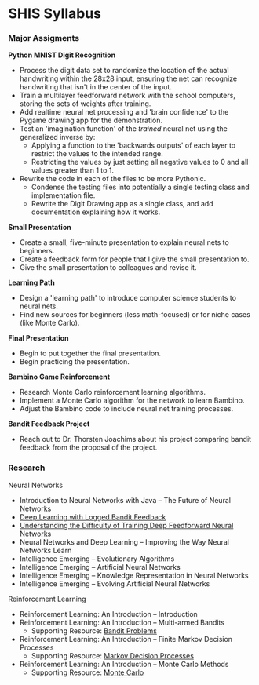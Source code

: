 # SHIS Syllabus
### Major Assigments
**Python MNIST Digit Recognition**
* Process the digit data set to randomize the location of the actual handwriting within the 28x28 input, ensuring the net can recognize handwriting that isn't in the center of the input.
* Train a multilayer feedforward network with the school computers, storing the sets of weights after training.
* Add realtime neural net processing and 'brain confidence' to the Pygame drawing app for the demonstration.
* Test an 'imagination function' of the *trained* neural net using the generalized inverse by:
  * Applying a function to the 'backwards outputs' of each layer to restrict the values to the intended range.
  * Restricting the values by just setting all negative values to 0 and all values greater than 1 to 1.
* Rewrite the code in each of the files to be more Pythonic.
  * Condense the testing files into potentially a single testing class and implementation file.
  * Rewrite the Digit Drawing app as a single class, and add documentation explaining how it works.

**Small Presentation**
* Create a small, five-minute presentation to explain neural nets to beginners.
* Create a feedback form for people that I give the small presentation to.
* Give the small presentation to colleagues and revise it.

**Learning Path**
* Design a 'learning path' to introduce computer science students to neural nets.
* Find new sources for beginners (less math-focused) or for niche cases (like Monte Carlo).

**Final Presentation**
* Begin to put together the final presentation.
* Begin practicing the presentation.

**Bambino Game Reinforcement**
* Research Monte Carlo reinforcement learning algorithms.
* Implement a Monte Carlo algorithm for the network to learn Bambino.
* Adjust the Bambino code to include neural net training processes.

**Bandit Feedback Project**
* Reach out to Dr. Thorsten Joachims about his project comparing bandit feedback from the proposal of the project.

### Research
Neural Networks
* Introduction to Neural Networks with Java – The Future of Neural Networks
* [Deep Learning with Logged Bandit Feedback](http://www.cs.cornell.edu/people/tj/publications/joachims_etal_18a.pdf)
* [Understanding the Difficulty of Training Deep Feedforward Neural Networks](http://proceedings.mlr.press/v9/glorot10a/glorot10a.pdf?hc_location=ufi)
* Neural Networks and Deep Learning – Improving the Way Neural Networks Learn
* Intelligence Emerging – Evolutionary Algorithms
* Intelligence Emerging – Artificial Neural Networks
* Intelligence Emerging – Knowledge Representation in Neural Networks
* Intelligence Emerging – Evolving Artificial Neural Networks

Reinforcement Learning
* Reinforcement Learning: An Introduction – Introduction
* Reinforcement Learning: An Introduction – Multi-armed Bandits
  * Supporting Resource: [Bandit Problems](https://oneraynyday.github.io/ml/2018/05/03/Reinforcement-Learning-Bandit/)
* Reinforcement Learning: An Introduction – Finite Markov Decision Processes
  * Supporting Resource: [Markov Decision Processes](https://oneraynyday.github.io/ml/2018/05/06/Reinforcement-Learning-MDPs/)
* Reinforcement Learning: An Introduction – Monte Carlo Methods
  * Supporting Resource: [Monte Carlo](https://oneraynyday.github.io/ml/2018/05/24/Reinforcement-Learning-Monte-Carlo/)
